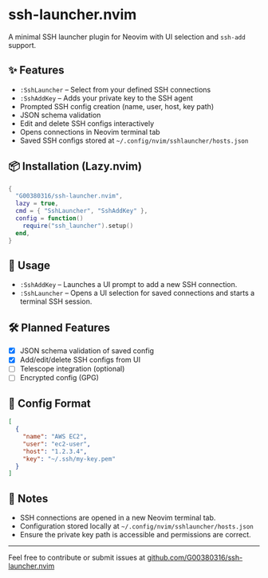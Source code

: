 # ssh-launcher.nvim

A minimal SSH launcher plugin for Neovim with UI selection and `ssh-add` support.

## ✨ Features

* `:SshLauncher` – Select from your defined SSH connections
* `:SshAddKey` – Adds your private key to the SSH agent
* Prompted SSH config creation (name, user, host, key path)
* JSON schema validation
* Edit and delete SSH configs interactively
* Opens connections in Neovim terminal tab
* Saved SSH configs stored at `~/.config/nvim/sshlauncher/hosts.json`

## 📦 Installation (Lazy.nvim)

```lua
{
  "G00380316/ssh-launcher.nvim",
  lazy = true,
  cmd = { "SshLauncher", "SshAddKey" },
  config = function()
    require("ssh_launcher").setup()
  end,
}
```

## 🚀 Usage

* `:SshAddKey` – Launches a UI prompt to add a new SSH connection.
* `:SshLauncher` – Opens a UI selection for saved connections and starts a terminal SSH session.

## 🛠 Planned Features

* [x] JSON schema validation of saved config
* [x] Add/edit/delete SSH configs from UI
* [ ] Telescope integration (optional)
* [ ] Encrypted config (GPG)

## 📁 Config Format

```json
[
  {
    "name": "AWS EC2",
    "user": "ec2-user",
    "host": "1.2.3.4",
    "key": "~/.ssh/my-key.pem"
  }
]
```

## 📌 Notes

* SSH connections are opened in a new Neovim terminal tab.
* Configuration stored locally at `~/.config/nvim/sshlauncher/hosts.json`
* Ensure the private key path is accessible and permissions are correct.

---

Feel free to contribute or submit issues at [github.com/G00380316/ssh-launcher.nvim](https://github.com/G00380316/ssh-launcher.nvim)

